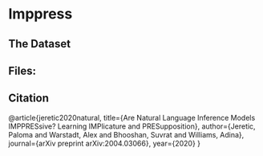# Imppress


## The Dataset


## Files:


## Citation

@article{jeretic2020natural,
  title={Are Natural Language Inference Models IMPPRESsive? Learning IMPlicature and PRESupposition},
  author={Jeretic, Paloma and Warstadt, Alex and Bhooshan, Suvrat and Williams, Adina},
  journal={arXiv preprint arXiv:2004.03066},
  year={2020}
}